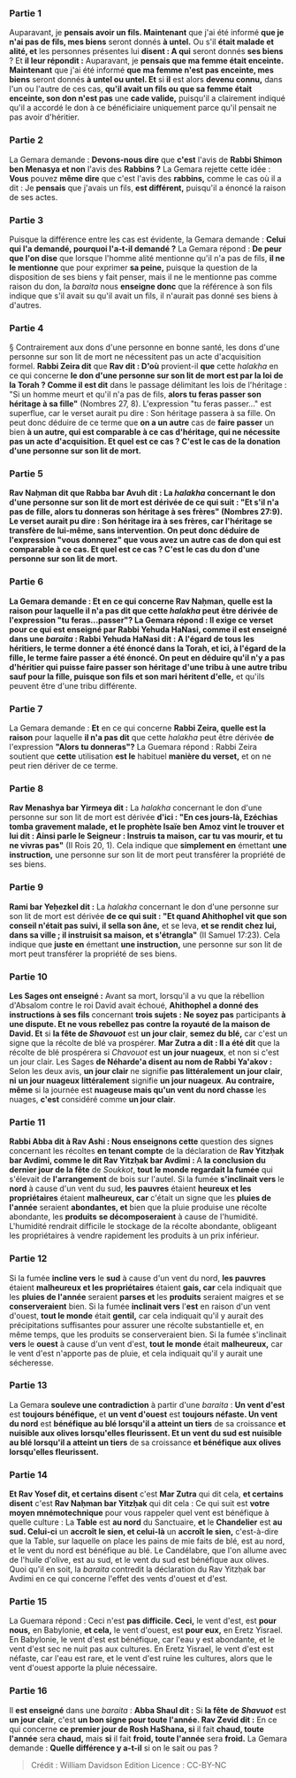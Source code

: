 
### Partie 1
Auparavant, je <b>pensais avoir un fils. Maintenant</b> que j'ai été informé <b>que je n'ai pas de fils, mes biens</b> seront donnés <b>à untel.</b> Ou s'il <b>était malade et alité, et</b> les personnes présentes lui <b>disent : A qui</b> seront donnés <b>ses biens</b> ? Et <b>il leur répondit :</b> Auparavant, je <b>pensais que ma femme était enceinte. Maintenant</b> que j'ai été informé <b>que ma femme n'est pas enceinte, mes biens</b> seront donnés <b>à untel ou untel. Et</b> si <b>il</b> est alors <b>devenu connu,</b> dans l'un ou l'autre de ces cas, <b>qu'il avait un fils ou que sa femme était enceinte, son don n'est pas</b> une <b>cade valide,</b> puisqu'il a clairement indiqué qu'il a accordé le don à ce bénéficiaire uniquement parce qu'il pensait ne pas avoir d'héritier.

### Partie 2
La Gemara demande : <b>Devons-nous dire</b> que <b>c'est</b> l'avis de <b>Rabbi Shimon ben Menasya et non</b> l'avis des <b>Rabbins ?</b> La Gemara rejette cette idée : <b>Vous</b> pouvez <b>même dire</b> que c'est l'avis des <b>rabbins,</b> comme le cas où il a dit : Je <b>pensais</b> que j'avais un fils, <b>est différent,</b> puisqu'il a énoncé la raison de ses actes.

### Partie 3
Puisque la différence entre les cas est évidente, la Gemara demande : <b>Celui qui l'a demandé, pourquoi l'a-t-il demandé ?</b> La Gemara répond : <b>De peur que l'on dise</b> que lorsque l'homme alité mentionne qu'il n'a pas de fils, <b>il ne le mentionne</b> que pour exprimer <b>sa peine,</b> puisque la question de la disposition de ses biens y fait penser, mais il ne le mentionne pas comme raison du don, la <i>baraita</i> nous <b>enseigne donc</b> que la référence à son fils indique que s'il avait su qu'il avait un fils, il n'aurait pas donné ses biens à d'autres.

### Partie 4
§ Contrairement aux dons d'une personne en bonne santé, les dons d'une personne sur son lit de mort ne nécessitent pas un acte d'acquisition formel. <b>Rabbi Zeira dit</b> que <b>Rav dit : D'où</b> provient-il <b>que</b> cette <i>halakha</i> en ce qui concerne <b>le don d'une personne sur son lit de mort est par la loi de la Torah ? Comme il est dit</b> dans le passage délimitant les lois de l'héritage : "Si un homme meurt et qu'il n'a pas de fils, <b>alors tu feras passer son héritage à sa fille"</b> (Nombres 27, 8). L'expression "tu feras passer..." est superflue, car le verset aurait pu dire : Son héritage passera à sa fille. On peut donc déduire de ce terme que <b>on a un autre</b> cas de <b>faire passer</b> un bien <b>à un autre, <b>qui est comparable à ce</b> cas d'héritage, qui ne nécessite pas un acte d'acquisition. <b>Et quel est ce</b> cas ? <b>C'est</b> le cas de <b>la donation d'une personne sur son lit de mort.</b>

### Partie 5
<b>Rav Naḥman</b> dit que <b>Rabba bar Avuh dit :</b> La <i>halakha</i> concernant le don d'une personne sur son lit de mort est dérivée <b>de ce qui suit :</b> "Et s'il n'a pas de fille, <b>alors tu donneras son héritage à ses frères"</b> (Nombres 27:9). Le verset aurait pu dire : Son héritage ira à ses frères, car l'héritage se transfère de lui-même, sans intervention. On peut donc déduire de l'expression "vous donnerez" que <b>vous avez un autre</b> cas de <b>don qui est comparable à ce</b> cas. <b>Et quel est ce</b> cas ? <b>C'est</b> le cas du <b>don d'une personne sur son lit de mort.</b>

### Partie 6
La Gemara demande : <b>Et</b> en ce qui concerne <b>Rav Naḥman, quelle est la raison</b> pour laquelle il n'a pas <b>dit</b> que cette <i>halakha</i> peut être dérivée <b>de</b> l'expression <b>"tu feras...passer"?</b> La Gemara répond : <b>Il exige ce</b> verset <b>pour ce qui est enseigné <b>par Rabbi</b> Yehuda HaNasi, <b>comme il est enseigné</b> dans une <i>baraita</i> : <b>Rabbi</b> Yehuda HaNasi <b>dit : A l'égard de tous</b> les héritiers, le terme <b>donner a été énoncé</b> dans la Torah, <b>et ici,</b> à l'égard de la fille, le terme <b>faire passer a été énoncé. </b> On peut en déduire qu'il n'y a pas</b> d'héritier <b>qui</b> puisse <b>faire passer</b> son <b>héritage d'une</b> <b>tribu à</b> une autre <b>tribu sauf</b> pour la <b>fille, puisque son fils et son mari héritent</b> d'elle,</b> et qu'ils peuvent être d'une tribu différente.

### Partie 7
La Gemara demande : <b>Et</b> en ce qui concerne <b>Rabbi Zeira, quelle est la raison</b> pour laquelle <b>il n'a pas dit</b> que cette <i>halakha</i> peut être dérivée <b>de</b> l'expression <b>"Alors tu donneras"?</b> La Guemara répond : Rabbi Zeira soutient que <b>cette</b> utilisation <b>est le</b> habituel <b>manière du verset,</b> et on ne peut rien dériver de ce terme.

### Partie 8
<b>Rav Menashya bar Yirmeya dit :</b> La <i>halakha</i> concernant le don d'une personne sur son lit de mort est dérivée <b>d'ici : "En ces jours-là, Ezéchias tomba gravement malade, et le prophète Isaïe ben Amoz vint le trouver et lui dit : Ainsi parle le Seigneur : Instruis ta maison, car tu vas mourir, et tu ne vivras pas"</b> (II Rois 20, 1). Cela indique que <b>simplement en</b> émettant <b>une instruction,</b> une personne sur son lit de mort peut transférer la propriété de ses biens.

### Partie 9
<b>Rami bar Yeḥezkel dit :</b> La <i>halakha</i> concernant le don d'une personne sur son lit de mort est dérivée <b>de ce qui suit : "Et quand Ahithophel vit que son conseil n'était pas suivi, il sella son âne,</b> et se leva, <b>et se rendit chez lui, dans sa ville ; il instruisit sa maison, et s'étrangla"</b> (II Samuel 17:23). Cela indique que <b>juste en</b> émettant <b>une instruction,</b> une personne sur son lit de mort peut transférer la propriété de ses biens.

### Partie 10
<b>Les Sages ont enseigné :</b> Avant sa mort, lorsqu'il a vu que la rébellion d'Absalom contre le roi David avait échoué, <b>Ahithophel a donné des instructions à ses fils</b> concernant <b>trois sujets : Ne soyez pas</b> participants <b>à une dispute. Et ne vous rebellez pas contre la royauté de la maison de David. Et</b> si <b>la fête de <i>Shavouot</i></b> est <b>un jour clair</b>, <b>semez du blé,</b> car c'est un signe que la récolte de blé va prospérer. <b>Mar Zutra a dit : Il a été dit</b> que la récolte de blé prospérera si <i>Chavouot</i> est <b>un jour nuageux</b>, et non si c'est un jour clair. Les Sages <b>de Néharde'a disent au nom de Rabbi Ya'akov :</b> Selon les deux avis, <b>un jour clair</b> ne signifie <b>pas littéralement</b> <b>un jour clair</b>, <b>ni</b> <b>un jour nuageux</b> <b>littéralement</b> signifie <b>un jour nuageux</b>. <b>Au contraire, même</b> si la journée est <b>nuageuse mais qu'un vent du nord chasse</b> les nuages, <b>c'est</b> considéré comme <b>un jour clair</b>.

### Partie 11
<b>Rabbi Abba dit à Rav Ashi : Nous enseignons cette</b> question des signes concernant les récoltes <b>en tenant compte</b> de la déclaration de <b>Rav Yitzḥak bar Avdimi, comme le dit Rav Yitzḥak bar Avdimi : </b> A <b>la conclusion du dernier jour de la fête</b> de <i>Soukkot</i>, <b>tout le monde regardait la fumée</b> qui s'élevait de <b>l'arrangement</b> de bois sur l'autel. Si la fumée <b>s'inclinait vers</b> le <b>nord</b> à cause d'un vent du sud, <b>les pauvres</b> étaient <b>heureux et les propriétaires</b> étaient <b>malheureux, car</b> c'était un signe que les <b>pluies de l'année</b> seraient <b>abondantes, et</b> bien que la pluie produise une récolte abondante, les <b>produits</b> <b>se décomposeraient</b> à cause de l'humidité. L'humidité rendrait difficile le stockage de la récolte abondante, obligeant les propriétaires à vendre rapidement les produits à un prix inférieur.

### Partie 12
Si la fumée <b>incline vers</b> le <b>sud</b> à cause d'un vent du nord, <b>les pauvres</b> étaient <b>malheureux et les propriétaires</b> étaient <b>gais, car</b> cela indiquait que les <b>pluies de l'année</b> seraient <b>parses et</b> les <b>produits</b> seraient maigres et se <b>conserveraient</b> bien. Si la fumée <b>inclinait vers</b> l'<b>est</b> en raison d'un vent d'ouest, <b>tout le monde</b> était <b>gentil,</b> car cela indiquait qu'il y aurait des précipitations suffisantes pour assurer une récolte substantielle et, en même temps, que les produits se conserveraient bien. Si la fumée s'inclinait <b>vers</b> le <b>ouest</b> à cause d'un vent d'est, <b>tout le monde</b> était <b>malheureux,</b> car le vent d'est n'apporte pas de pluie, et cela indiquait qu'il y aurait une sécheresse.

### Partie 13
La Gemara <b>souleve une contradiction</b> à partir d'une <i>baraita</i> : <b>Un vent d'est</b> est <b>toujours bénéfique,</b> et <b>un vent d'ouest</b> est <b>toujours néfaste. Un vent du nord</b> est <b>bénéfique au blé lorsqu'il a atteint un tiers</b> de sa croissance <b>et nuisible aux olives lorsqu'elles fleurissent. Et un vent du sud est nuisible au blé lorsqu'il a atteint un tiers</b> de sa croissance <b>et bénéfique aux olives lorsqu'elles fleurissent.</b>

### Partie 14
<b>Et Rav Yosef dit, et certains disent</b> c'est <b>Mar Zutra</b> qui dit cela, <b>et certains disent</b> c'est <b>Rav Naḥman bar Yitzḥak</b> qui dit cela : Ce qui suit est <b>votre moyen mnémotechnique</b> pour vous rappeler quel vent est bénéfique à quelle culture : La <b>Table</b> est <b>au nord</b> du Sanctuaire, <b>et</b> le <b>Chandelier</b> est <b>au sud. Celui-ci</b> un <b>accroît le sien, et celui-là</b> un <b>accroît le sien,</b> c'est-à-dire que la Table, sur laquelle on place les pains de mie faits de blé, est au nord, et le vent du nord est bénéfique au blé. Le Candélabre, que l'on allume avec de l'huile d'olive, est au sud, et le vent du sud est bénéfique aux olives. Quoi qu'il en soit, la <i>baraita</i> contredit la déclaration du Rav Yitzḥak bar Avdimi en ce qui concerne l'effet des vents d'ouest et d'est.

### Partie 15
La Guemara répond : Ceci n'est <b>pas difficile. Ceci,</b> le vent d'est, est <b>pour nous,</b> en Babylonie, <b>et cela,</b> le vent d'ouest, est <b>pour eux,</b> en Eretz Yisrael. En Babylonie, le vent d'est est bénéfique, car l'eau y est abondante, et le vent d'est sec ne nuit pas aux cultures. En Eretz Yisrael, le vent d'est est néfaste, car l'eau est rare, et le vent d'est ruine les cultures, alors que le vent d'ouest apporte la pluie nécessaire.

### Partie 16
Il <b>est enseigné</b> dans une <i>baraita</i> : <b>Abba Shaul dit :</b> Si <b>la fête de <i>Shavuot</i></b> est <b>un jour clair</b>, c'est <b>un bon signe pour toute l'année. Rav Zevid dit :</b> En ce qui concerne <b>ce premier jour de Rosh HaShana, si</b> il fait <b>chaud, toute l'année</b> sera <b>chaud,</b> mais <b>si</b> il fait <b>froid, toute l'année</b> sera <b>froid.</b> La Gemara demande : <b>Quelle différence y a-t-il</b> si on le sait ou pas ?

>Crédit : William Davidson Edition
>Licence : CC-BY-NC